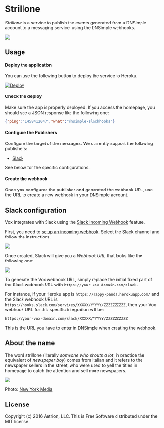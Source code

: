 # Strillone

_Strillone_ is a service to publish the events generated from a DNSimple account to a messaging service, using the DNSimple webhooks.

![](http://cl.ly/1N3G0L3o1C1H/slack-integrations-dnsimple.png)


## Usage

#### Deploy the application

You can use the following button to deploy the service to Heroku.

[![Deploy](https://www.herokucdn.com/deploy/button.svg)](https://heroku.com/deploy?template=https://github.com/aetrion/dnsimple-vox)

#### Check the deploy

Make sure the app is properly deployed. If you access the homepage, you should see a JSON response like the following one:

```json
{"ping":"1458412047","what":"dnsimple-slackhooks"}
```

#### Configure the Publishers

Configure the target of the messages. We currently support the following publishers:

- [Slack](#slack-configuration)

See below for the specific configurations.

#### Create the webhook

Once you configured the publisher and generated the webhook URL, use the URL to create a new webhook in your DNSimple account.


## Slack configuration

Vox integrates with Slack using the [Slack Incoming Webhook](https://api.slack.com/incoming-webhooks) feature.

First, you need to [setup an incoming webhook](https://my.slack.com/services/new/incoming-webhook/). Select the Slack channel and follow the instructions.

![](http://cl.ly/161a1V3m1n3b/Screen%20Shot%202016-03-19%20at%2019.39.18.png)

Once created, Slack will give you a _Webhook URL_ that looks like the following one:

![](http://cl.ly/1X0a0G2p1H2u/Screen%20Shot%202016-03-19%20at%2019.41.04.png)

To generate the Vox webhook URL, simply replace the initial fixed part of the Slack webhook URL with `https://your-vox-domain.com/slack`.

For instance, if your Heroku app is `https://happy-panda.herokuapp.com/` and the Slack webhook URL is `https://hooks.slack.com/services/XXXXX/YYYYY/ZZZZZZZZZZ`, then your Vox webhook URL for this specific integration will be:

```
https://your-vox-domain.com/slack/XXXXX/YYYYY/ZZZZZZZZZZ
```

This is the URL you have to enter in DNSimple when creating the webhook.


## About the name

The word [strillone](https://en.wiktionary.org/wiki/strillone) (literally _someone who shouts a lot_, in practice the equivalent of _newspaper boy_) comes from Italian and it refers to the newspaper sellers in the street, who were used to yell the titles in homepage to catch the attention and sell more newspapers.

![](http://cl.ly/0S2s3o2L1Z0p/strillone.jpg)

Photo: [New York Media](http://nymag.com/daily/intelligencer/2013/06/fed-is-having-a-1936-moment.html)


## License

Copyright (c) 2016 Aetrion, LLC. This is Free Software distributed under the MIT license.
